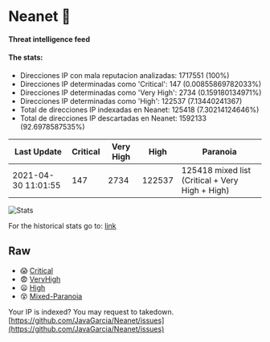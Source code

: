 # Neanet :hocho:
#### Threat intelligence feed
#### The stats:

- Direcciones IP con mala reputacion analizadas: 1717551 (100%)
- Direcciones IP determinadas como 'Critical':  147 (0.00855869782033%)
- Direcciones IP determinadas como 'Very High':  2734 (0.159180134971%)
- Direcciones IP determinadas como 'High':  122537 (7.13440241367)
- Total de direcciones IP indexadas en Neanet:  125418 (7.30214124646%)
- Total de direcciones IP descartadas en Neanet:  1592133 (92.6978587535%)

| Last Update | Critical | Very High | High | Paranoia |
| --- | --- | --- | --- | --- |
| 2021-04-30 11:01:55 | 147 | 2734 | 122537 | 125418 mixed list (Critical + Very High + High)|

![Stats](https://docs.google.com/spreadsheets/d/e/2PACX-1vSnaNMIXVabIpDJjufMlzH7poXnshF3mgd8Is1g9ytUEzVsP5my4Trn8f-xkoLLQ38xpL3HtmUexLo6/pubchart?oid=501124687&format=image)

For the historical stats go to: [link](/stats.csv)
## Raw
- :scream: [Critical](https://raw.githubusercontent.com/JavaGarcia/Neanet/master/blacklists/neanet_critical.txt)
- :fearful: [VeryHigh](https://raw.githubusercontent.com/JavaGarcia/Neanet/master/blacklists/neanet_veryHigh.txtt)
- :frowning: [High](https://raw.githubusercontent.com/JavaGarcia/Neanet/master/blacklists/neanet_high.txt)
- :dizzy_face: [Mixed-Paranoia](https://raw.githubusercontent.com/JavaGarcia/Neanet/master/blacklists/neanet_all.txt)


Your IP is indexed? You may request to takedown. [https://github.com/JavaGarcia/Neanet/issues](https://github.com/JavaGarcia/Neanet/issues)









































































































































































































































































































































































































































































































































































































































































































































































































































































































































































































































































































































































































































































































































































































































































































































































































































































































































































































































































































































































































































































































































































































































































































































































































































































































































































































































































































































































































































































































































































































































































































































































































































































































































































































































































































































































































































































































































































































































































































































































































































































































































































































































































































































































































































































































































































































































































































































































































































































































































































































































































































































































































































































































































































































































































































































































































































































































































































































































































































































































































































































































































































































